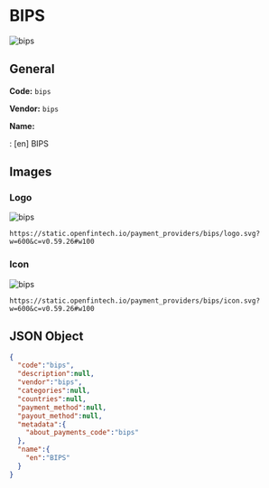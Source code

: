 
# BIPS 
![bips](https://static.openfintech.io/payment_providers/bips/logo.svg?w=600&c=v0.59.26#w100)  

## General 
 
**Code:** `bips`  
 
**Vendor:** `bips`  
 
**Name:**  
 
:	[en] BIPS  

## Images 

### Logo 
 
![bips](https://static.openfintech.io/payment_providers/bips/logo.svg?w=600&c=v0.59.26#w100)  

```
https://static.openfintech.io/payment_providers/bips/logo.svg?w=600&c=v0.59.26#w100
```  

### Icon 
 
![bips](https://static.openfintech.io/payment_providers/bips/icon.svg?w=600&c=v0.59.26#w100)  

```
https://static.openfintech.io/payment_providers/bips/icon.svg?w=600&c=v0.59.26#w100
```  

## JSON Object 

```json
{
  "code":"bips",
  "description":null,
  "vendor":"bips",
  "categories":null,
  "countries":null,
  "payment_method":null,
  "payout_method":null,
  "metadata":{
    "about_payments_code":"bips"
  },
  "name":{
    "en":"BIPS"
  }
}
```  

